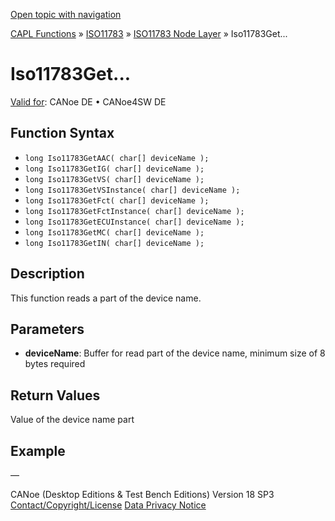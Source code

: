 [Open topic with navigation](../../../../../../CANoeDEFamily.htm#Topics/CAPLFunctions/ISO11783/ISONodeLayer/Functions/CAPLfunctionIso11783Get.md)

[CAPL Functions](../../../CAPLfunctions.md) » [ISO11783](../../CAPLfunctionsISO11783Overview.md) » [ISO11783 Node Layer](../CAPLfunctionsISONLOverview.md) » Iso11783Get...

# Iso11783Get...

[Valid for](../../../../Shared/FeatureAvailability.md):  CANoe DE • CANoe4SW DE

## Function Syntax

- `long Iso11783GetAAC( char[] deviceName );`
- `long Iso11783GetIG( char[] deviceName );`
- `long Iso11783GetVS( char[] deviceName );`
- `long Iso11783GetVSInstance( char[] deviceName );`
- `long Iso11783GetFct( char[] deviceName );`
- `long Iso11783GetFctInstance( char[] deviceName );`
- `long Iso11783GetECUInstance( char[] deviceName );`
- `long Iso11783GetMC( char[] deviceName );`
- `long Iso11783GetIN( char[] deviceName );`

## Description

This function reads a part of the device name.

## Parameters

- **deviceName**: Buffer for read part of the device name, minimum size of 8 bytes required

## Return Values

Value of the device name part

## Example

—

CANoe (Desktop Editions & Test Bench Editions) Version 18 SP3
[Contact/Copyright/License](../../../../Shared/ContactCopyrightLicense.md)
[Data Privacy Notice](https://www.vector.com/int/en/company/get-info/privacy-policy/)
